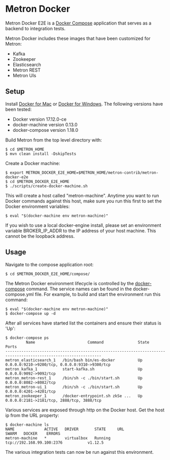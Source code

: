 <!--
Licensed to the Apache Software Foundation (ASF) under one
or more contributor license agreements.  See the NOTICE file
distributed with this work for additional information
regarding copyright ownership.  The ASF licenses this file
to you under the Apache License, Version 2.0 (the
"License"); you may not use this file except in compliance
with the License.  You may obtain a copy of the License at

    http://www.apache.org/licenses/LICENSE-2.0

Unless required by applicable law or agreed to in writing, software
distributed under the License is distributed on an "AS IS" BASIS,
WITHOUT WARRANTIES OR CONDITIONS OF ANY KIND, either express or implied.
See the License for the specific language governing permissions and
limitations under the License.
-->
# Metron Docker

Metron Docker E2E is a [Docker Compose](https://docs.docker.com/compose/overview/) application that serves as a backend to integration tests.

Metron Docker includes these images that have been customized for Metron:

  - Kafka
  - Zookeeper
  - Elasticsearch
  - Metron REST
  - Metron UIs

Setup
-----

Install [Docker for Mac](https://docs.docker.com/docker-for-mac/) or [Docker for Windows](https://docs.docker.com/docker-for-windows/).  The following versions have been tested:

  - Docker version 17.12.0-ce
  - docker-machine version 0.13.0
  - docker-compose version 1.18.0

Build Metron from the top level directory with:
```
$ cd $METRON_HOME
$ mvn clean install -DskipTests
```

Create a Docker machine:
```
$ export METRON_DOCKER_E2E_HOME=$METRON_HOME/metron-contrib/metron-docker-e2e
$ cd $METRON_DOCKER_E2E_HOME
$ ./scripts/create-docker-machine.sh
```

This will create a host called "metron-machine".  Anytime you want to run Docker commands against this host, make sure you run this first to set the Docker environment variables:
```
$ eval "$(docker-machine env metron-machine)"
```

If you wish to use a local docker-engine install, please set an environment variable BROKER_IP_ADDR to the IP address of your host machine. This cannot be the loopback address.

Usage
-----

Navigate to the compose application root:
```
$ cd $METRON_DOCKER_E2E_HOME/compose/
```

The Metron Docker environment lifecycle is controlled by the [docker-compose](https://docs.docker.com/compose/reference/overview/) command.  The service names can be found in the docker-compose.yml file.  For example, to build and start the environment run this command:
```
$ eval "$(docker-machine env metron-machine)"
$ docker-compose up -d
```

After all services have started list the containers and ensure their status is 'Up':
```
$ docker-compose ps
         Name                       Command               State                       Ports                     
----------------------------------------------------------------------------------------------------------------
metron_elasticsearch_1   /bin/bash bin/es-docker          Up      0.0.0.0:9210->9200/tcp, 0.0.0.0:9310->9300/tcp
metron_kafka_1           start-kafka.sh                   Up      0.0.0.0:9092->9092/tcp                        
metron_metron-rest_1     /bin/sh -c ./bin/start.sh        Up      0.0.0.0:8082->8082/tcp                        
metron_metron-ui_1       /bin/sh -c ./bin/start.sh        Up      0.0.0.0:4201->4201/tcp                        
metron_zookeeper_1       /docker-entrypoint.sh zkSe ...   Up      0.0.0.0:2181->2181/tcp, 2888/tcp, 3888/tcp    
```

Various services are exposed through http on the Docker host.  Get the host ip from the URL property:
```
$ docker-machine ls
NAME             ACTIVE   DRIVER       STATE     URL                         SWARM   DOCKER    ERRORS
metron-machine   *        virtualbox   Running   tcp://192.168.99.100:2376           v1.12.5
```

The various integration tests can now be run against this environment.
